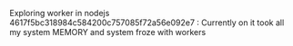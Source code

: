 Exploring worker in nodejs
4617f5bc318984c584200c757085f72a56e092e7 : Currently on it took all my system MEMORY and system froze with workers
